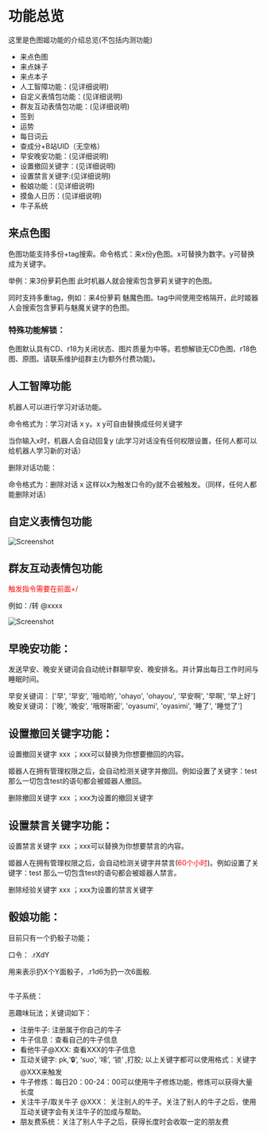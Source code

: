# 功能总览
这里是色图姬功能的介绍总览(不包括内测功能)

* 来点色图
* 来点妹子
* 来点本子
* 人工智障功能：(见详细说明)
* 自定义表情包功能：(见详细说明)
* 群友互动表情包功能：(见详细说明)
* 签到
* 运势
* 每日词云
* 查成分+B站UID（无空格）
* 早安晚安功能：(见详细说明)
* 设置撤回关键字：(见详细说明)
* 设置禁言关键字:(见详细说明)
* 骰娘功能：(见详细说明)
* 摸鱼人日历：(见详细说明)
* 牛子系统

## 来点色图

色图功能支持多份+tag搜索。命令格式：来x份y色图。x可替换为数字。y可替换成为关键字。

举例：来3份萝莉色图 此时机器人就会搜索包含萝莉关键字的色图。

同时支持多重tag，例如：来4份萝莉 魅魔色图。tag中间使用空格隔开，此时姬器人会搜索包含萝莉与魅魔关键字的色图。

### 特殊功能解锁：

色图默认具有CD、r18为关闭状态、图片质量为中等。若想解锁无CD色图、r18色图、原图。请联系维护组群主(为额外付费功能)。

## 人工智障功能
机器人可以进行学习对话功能。

命令格式为：学习对话 x y。x y可自由替换成任何关键字

当你输入x时，机器人会自动回复y (此学习对话没有任何权限设置，任何人都可以给机器人学习新的对话）

删除对话功能：

命令格式为：删除对话 x 这样以x为触发口令的y就不会被触发。（同样，任何人都能删除对话）

## 自定义表情包功能
![Screenshot](img/AI.jpg)

## 群友互动表情包功能
<font color=red>触发指令需要在前面+/</font>

例如：/转 @xxxx

![Screenshot](img/emoji.jpg)

## 早晚安功能：

发送早安、晚安关键词会自动统计群聊早安、晚安排名。并计算出每日工作时间与睡眠时间。

早安关键词：
['早', '早安', '哦哈哟', 'ohayo', 'ohayou', '早安啊', '早啊', '早上好']
晚安关键词：
['晚', '晚安', '哦呀斯密', 'oyasumi', 'oyasimi', '睡了', '睡觉了']

## 设置撤回关键字功能：

设置撤回关键字 xxx ；xxx可以替换为你想要撤回的内容。

姬器人在拥有管理权限之后，会自动检测关键字并撤回。例如设置了关键字：test 那么一切包含test的语句都会被姬器人撤回。

删除撤回关键字 xxx ；xxx为设置的撤回关键字

## 设置禁言关键字功能：

设置禁言关键字 xxx ；xxx可以替换为你想要禁言的内容。

姬器人在拥有管理权限之后，会自动检测关键字并禁言(<font color=red>60个小时</font>)。例如设置了关键字：test 那么一切包含test的语句都会被姬器人禁言。

删除经验关键字 xxx ；xxx为设置的禁言关键字

## 骰娘功能：
目前只有一个扔骰子功能；

口令： .rXdY

用来表示扔X个Y面骰子，.r1d6为扔一次6面骰.

## 
牛子系统：

恶趣味玩法；关键词如下：

* 注册牛子: 注册属于你自己的牛子
* 牛子信息：查看自己的牛子信息
* 看他牛子@XXX: 查看XXX的牛子信息
* 互动关键字: pk,‘🔒’, ‘suo’, ‘嗦’, ‘锁’ ,打胶; 以上关键字都可以使用格式：关键字 @XXX来触发
* 牛子修炼：每日20：00-24：00可以使用牛子修炼功能，修炼可以获得大量长度
* 关注牛子/取关牛子 @XXX： 关注别人的牛子。关注了别人的牛子之后，使用互动关键字会有关注牛子的加成与帮助。
* 朋友费系统：关注了别人牛子之后，获得长度时会收取一定的朋友费

